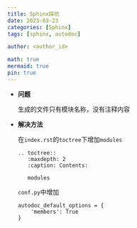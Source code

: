 ```yaml
---
title: Sphinx踩坑
date: 2023-03-23
categories: [Sphinx]
tags: [sphinx, autodoc]

author: <author_id>

math: true
mermaid: true
pin: true
---
```








- **问题**

    生成的文件只有模块名称，没有注释内容

- **解决方法**

    在`index.rst`的`toctree`下增加`modules`

    ```
    .. toctree::
       :maxdepth: 2
       :caption: Contents:
    
       modules
    ```

    `conf.py`中增加

    ```
    autodoc_default_options = {
        'members': True
    }
    ```

    
